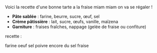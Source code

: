

Voici la recette d'une bonne tarte a la fraise miam miam on va se régaler ! 

- **Pâte sablée** : farine, beurre, sucre, œuf, sel  
- **Crème pâtissière** : lait, sucre, œufs, vanille, maïzena  
- **Garniture** : fraises fraîches, nappage (gelée de fraise ou confiture)  

recette : 

farine
oeuf
sel
poivre
encore du sel
fraise
